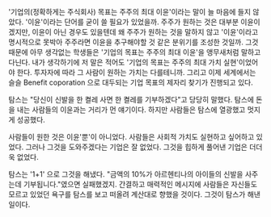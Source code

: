 '기업의(정확하게는 주식회사) 목표는 주주의 최대 이윤'이라는 말이 늘 마음에 들지 않았다.
'이윤'이라는 단어를 굳이 쓸 필요가 있었을까.
주주가 원하는 것은 대부분 이윤이겠지만, 이윤이 아닌 경우도 있을텐데 왜 주주가 원하는 것을 말하지 않고 '이윤'이라고 명시적으로 못박아 주주라면 이윤을 추구해야할 것 같은 분위기를 조성한 것일까.
그것 때문에 아무 생각없는 학생들은 '기업의 목표는 주주의 최대 이윤'을 앵무새처럼 말하고 다닌다.
내가 생각하기에 저 말은 적어도 '기업의 목표는 주주의 최대 가치 실현'이었어야 한다.
투자자에 따라 그 사람이 원하는 가치는 다를테니까.
그리고 이제 세계에서는 슬슬 Benefit coporation 으로 대두되는 기업 목표의 제자리 찾기가 진행되고 있다.

탐스는 "당신이 신발을 한 켤레 사면 한 켤레를 기부하겠다"고 당당히 말했다.
탐스에 돈을 내는 사람들의 이윤과는 거리가 먼 얘기이다.
하지만 사람들은 탐스에 열광했고 멋지게 성공했다.

사람들이 원한 것은 이윤'뿐'이 아니었다.
사람들은 사회적 가치도 실현하고 싶어하고 있었다.
그러나 그것을 도와주겠다는 기업은 잘 없었다.
그것을 힙하게 풀어낸 기업은 더더욱 없었다.

탐스는 '1+1' 으로 그것을 해냈다.
"금액의 10%가 아르헨티나의 아이들의 신발을 사주는데 기부됩니다."였으면 실패했겠지.
간결하고 매력적인 메시지에 사람들은 자신들도 모르고 있었던 욕구를 탐스를 보고 떠올려 계산대로 향했을 것이다.
그것이 탐스가 해낸 일이다.
